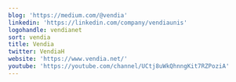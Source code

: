 ```yaml
---
blog: 'https://medium.com/@vendia'
linkedin: 'https://linkedin.com/company/vendiaunis'
logohandle: vendianet
sort: vendia
title: Vendia
twitter: VendiaH
website: 'https://www.vendia.net/'
youtube: 'https://youtube.com/channel/UCtj8uWkQhnngKit7RZPoziA'
---
```

